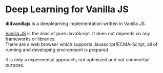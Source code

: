 # Deep Learning for Vanilla JS

**dl4vanillajs** is a deeplearning implementation written in Vanilla JS. 

[Vanilla JS](http://vanilla-js.com/) is the alias of pure JavaScript. It does not depends on any frameworks or libraries. <br/>
There are a web browser which supports Javascript/ECMA-Script, all of running and developing environment is prepared.

It is only a expermental approach, not optimized and not commertial purpose.
